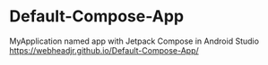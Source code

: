 # Default-Compose-App
MyApplication named app with  Jetpack Compose in Android Studio
https://webheadjr.github.io/Default-Compose-App/
